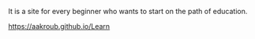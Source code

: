 It is a site for every beginner who wants to start on the path of education.

https://aakroub.github.io/Learn
